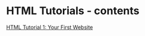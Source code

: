 # HTML Tutorials - contents

[HTML Tutorial 1: Your First Website](HTML%20Tutorial%201%20-%20Your%20First%20Website!.md)  
